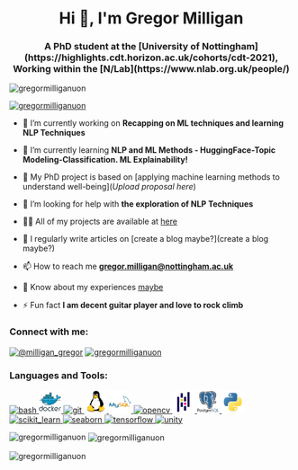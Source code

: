 <h1 align="center">Hi 👋, I'm Gregor Milligan</h1>
<h3 align="center">A PhD student at the [University of Nottingham](https://highlights.cdt.horizon.ac.uk/cohorts/cdt-2021), Working within the [N/Lab](https://www.nlab.org.uk/people/)</h3>

<p align="left"> <img src="https://komarev.com/ghpvc/?username=gregormilliganuon&label=Profile%20views&color=0e75b6&style=flat" alt="gregormilliganuon" /> </p>

<p align="left"> <a href="https://github.com/ryo-ma/github-profile-trophy"><img src="https://github-profile-trophy.vercel.app/?username=gregormilliganuon" alt="gregormilliganuon" /></a> </p>

- 🔭 I’m currently working on **Recapping on ML techniques and learning NLP Techniques**

- 🌱 I’m currently learning **NLP and ML Methods - HuggingFace-Topic Modeling-Classification. ML Explainability!**

- 📓 My PhD project is based on [applying machine learning methods to understand well-being](*Upload proposal here*)

- 🤝 I’m looking for help with **the exploration of NLP Techniques**

- 👨‍💻 All of my projects are available at [here](here)

- 📝 I regularly write articles on [create a blog maybe?](create a blog maybe?)

- 📫 How to reach me **gregor.milligan@nottingham.ac.uk**

- 📄 Know about my experiences [maybe](maybe)

- ⚡ Fun fact **I am decent guitar player and love to rock climb**

<h3 align="left">Connect with me:</h3>
<p align="left">
<a href="https://twitter.com/@milligan_gregor" target="blank"><img align="center" src="https://raw.githubusercontent.com/rahuldkjain/github-profile-readme-generator/master/src/images/icons/Social/twitter.svg" alt="@milligan_gregor" height="30" width="40" /></a>
<a href="https://kaggle.com/gregormilliganuon" target="blank"><img align="center" src="https://raw.githubusercontent.com/rahuldkjain/github-profile-readme-generator/master/src/images/icons/Social/kaggle.svg" alt="gregormilliganuon" height="30" width="40" /></a>
</p>

<h3 align="left">Languages and Tools:</h3>
<p align="left"> <a href="https://www.gnu.org/software/bash/" target="_blank" rel="noreferrer"> <img src="https://www.vectorlogo.zone/logos/gnu_bash/gnu_bash-icon.svg" alt="bash" width="40" height="40"/> </a> <a href="https://www.docker.com/" target="_blank" rel="noreferrer"> <img src="https://raw.githubusercontent.com/devicons/devicon/master/icons/docker/docker-original-wordmark.svg" alt="docker" width="40" height="40"/> </a> <a href="https://git-scm.com/" target="_blank" rel="noreferrer"> <img src="https://www.vectorlogo.zone/logos/git-scm/git-scm-icon.svg" alt="git" width="40" height="40"/> </a> <a href="https://www.linux.org/" target="_blank" rel="noreferrer"> <img src="https://raw.githubusercontent.com/devicons/devicon/master/icons/linux/linux-original.svg" alt="linux" width="40" height="40"/> </a> <a href="https://www.mysql.com/" target="_blank" rel="noreferrer"> <img src="https://raw.githubusercontent.com/devicons/devicon/master/icons/mysql/mysql-original-wordmark.svg" alt="mysql" width="40" height="40"/> </a> <a href="https://opencv.org/" target="_blank" rel="noreferrer"> <img src="https://www.vectorlogo.zone/logos/opencv/opencv-icon.svg" alt="opencv" width="40" height="40"/> </a> <a href="https://pandas.pydata.org/" target="_blank" rel="noreferrer"> <img src="https://raw.githubusercontent.com/devicons/devicon/2ae2a900d2f041da66e950e4d48052658d850630/icons/pandas/pandas-original.svg" alt="pandas" width="40" height="40"/> </a> <a href="https://www.postgresql.org" target="_blank" rel="noreferrer"> <img src="https://raw.githubusercontent.com/devicons/devicon/master/icons/postgresql/postgresql-original-wordmark.svg" alt="postgresql" width="40" height="40"/> </a> <a href="https://www.python.org" target="_blank" rel="noreferrer"> <img src="https://raw.githubusercontent.com/devicons/devicon/master/icons/python/python-original.svg" alt="python" width="40" height="40"/> </a> <a href="https://scikit-learn.org/" target="_blank" rel="noreferrer"> <img src="https://upload.wikimedia.org/wikipedia/commons/0/05/Scikit_learn_logo_small.svg" alt="scikit_learn" width="40" height="40"/> </a> <a href="https://seaborn.pydata.org/" target="_blank" rel="noreferrer"> <img src="https://seaborn.pydata.org/_images/logo-mark-lightbg.svg" alt="seaborn" width="40" height="40"/> </a> <a href="https://www.tensorflow.org" target="_blank" rel="noreferrer"> <img src="https://www.vectorlogo.zone/logos/tensorflow/tensorflow-icon.svg" alt="tensorflow" width="40" height="40"/> </a> <a href="https://unity.com/" target="_blank" rel="noreferrer"> <img src="https://www.vectorlogo.zone/logos/unity3d/unity3d-icon.svg" alt="unity" width="40" height="40"/> </a> </p>

<p><img align="left" src="https://github-readme-stats.vercel.app/api/top-langs?username=gregormilliganuon&show_icons=true&locale=en&layout=compact" alt="gregormilliganuon" /></p>

<p>&nbsp;<img align="center" src="https://github-readme-stats.vercel.app/api?username=gregormilliganuon&show_icons=true&locale=en" alt="gregormilliganuon" /></p>

<p><img align="center" src="https://github-readme-streak-stats.herokuapp.com/?user=gregormilliganuon&" alt="gregormilliganuon" /></p>


